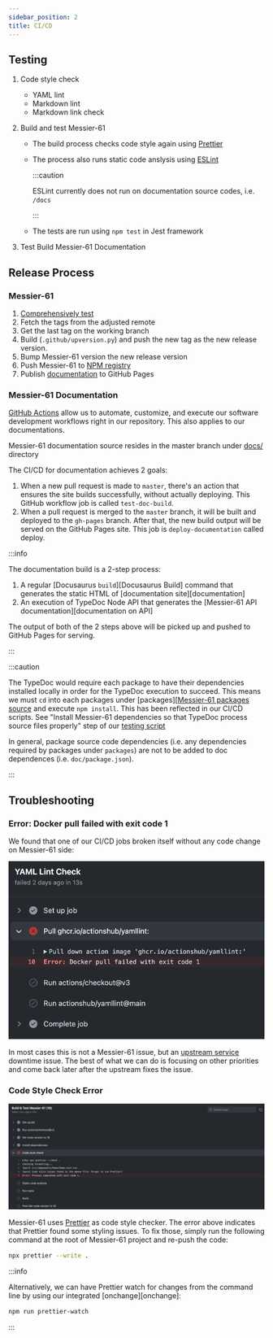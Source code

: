```yaml
---
sidebar_position: 2
title: CI/CD
---
```


Testing
-------

1. Code style check

   - YAML lint
   - Markdown lint
   - Markdown link check

2. Build and test Messier-61

   - The build process checks code style again using [Prettier][Prettier]
   - The process also runs static code anslysis using [ESLint][ESLint]

     :::caution

     ESLint currently does not run on documentation source codes, i.e. `/docs`

     :::

   - The tests are run using `npm test` in Jest framework

3. Test Build Messier-61 Documentation

Release Process
---------------

### Messier-61

1. [Comprehensively test](#testing)
2. Fetch the tags from the adjusted remote
3. Get the last tag on the working branch
4. Build (`.github/upversion.py`) and push the new tag as the new release version.
5. Bump Messier-61 version the new release version
6. Push Messier-61 to [NPM registry][Messier-61 npm repo]
7. Publish [documentation](#messier-61-documentation) to GitHub Pages

### Messier-61 Documentation

[GitHub Actions][GitHub Actions] allow us to automate, customize, and execute our software development workflows right
in our repository. This also applies to our documentations.

Messier-61 documentation source resides in the master branch under [docs/][Documentation source root] directory

The CI/CD for documentation achieves 2 goals:

1. When a new pull request is made to `master`, there's an action that ensures the site builds successfully, without
   actually deploying. This GitHub workflow job is called `test-doc-build`.
2. When a pull request is merged to the `master` branch, it will be built and deployed to the `gh-pages` branch. After
   that, the new build output will be served on the GitHub Pages site. This job is `deploy-documentation` called deploy.

:::info

The documentation build is a 2-step process:

1. A regular [Docusaurus `build`][Docusaurus Build] command that generates the static HTML of
   [documentation site][documentation]
2. An execution of TypeDoc Node API that generates the [Messier-61 API documentation][documentation on API]

The output of both of the 2 steps above will be picked up and pushed to GitHub Pages for serving.

:::

:::caution

The TypeDoc would require each package to have their dependencies installed locally in order for the TypeDoc execution
to succeed. This means we must `cd` into each packages under [packages][[Messier-61 packages source] and execute
`npm install`. This has been reflected in our CI/CD scripts. See
"Install Messier-61 dependencies so that TypeDoc process source files properly" step of our
[testing script][Messier-61 test CI script]

In general, package source code dependencies (i.e. any dependencies required by packages under `packages`) are not to be
added to doc dependences (i.e. `doc/package.json`).

:::

Troubleshooting
---------------

### Error: Docker pull failed with exit code 1

We found that one of our CI/CD jobs broken itself without any code change on Messier-61 side:

![Error loading github-upstream-issue.png](./img/github-upstream-issue.png)

In most cases this is not a Messier-61 issue, but an [upstream service][GitHub Packages] downtime issue. The best of
what we can do is focusing on other priorities and come back later after the upstream fixes the issue.

### Code Style Check Error

![Error loading code-style-check-error.png](./img/code-style-check-error.png)

Messier-61 uses [Prettier][Prettier] as code style checker. The error above indicates that Prettier found some styling
issues. To fix those, simply run the following command at the root of Messier-61 project and re-push the code:

```bash
npx prettier --write .
```

:::info

Alternatively, we can have Prettier watch for changes from the command line by using our integrated
[onchange][onchange]:

```bash
npm run prettier-watch
```

:::

[Documentation source root]: https://github.com/QubitPi/Messier-61/tree/master/docs

[ESLint]: https://eslint.org/

[GitHub Actions]: https://docusaurus.io/docs/deployment#deploying-to-github-pages
[GitHub Packages]: https://github.com/features/packages

[Messier-61 npm repo]: https://www.npmjs.com/package/@paiondata/messier-61
[Messier-61 packages source]: https://github.com/QubitPi/Messier-61/tree/master/packages
[Messier-61 test CI script]: https://github.com/QubitPi/Messier-61/blob/master/.github/workflows/test.yml

[Prettier]: https://prettier.io/
